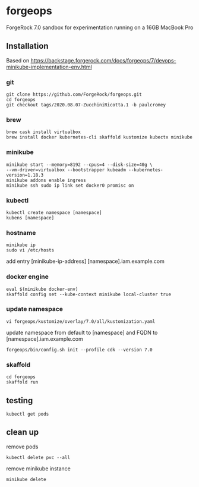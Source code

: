 # forgeops

ForgeRock 7.0 sandbox for experimentation running on a 16GB MacBook Pro

## Installation

Based on <https://backstage.forgerock.com/docs/forgeops/7/devops-minikube-implementation-env.html>

### git

    git clone https://github.com/ForgeRock/forgeops.git
    cd forgeops
    git checkout tags/2020.08.07-ZucchiniRicotta.1 -b paulcromey

### brew

    brew cask install virtualbox
    brew install docker kubernetes-cli skaffold kustomize kubectx minikube

### minikube

    minikube start --memory=8192 --cpus=4 --disk-size=40g \
    --vm-driver=virtualbox --bootstrapper kubeadm --kubernetes-version=1.18.3
    minikube addons enable ingress
    minikube ssh sudo ip link set docker0 promisc on

### kubectl

    kubectl create namespace [namespace]
    kubens [namespace]

### hostname

    minikube ip
    sudo vi /etc/hosts

add entry [minikube-ip-address] [namespace].iam.example.com

### docker engine

    eval $(minikube docker-env)
    skaffold config set --kube-context minikube local-cluster true

### update namespace

    vi forgeops/kustomize/overlay/7.0/all/kustomization.yaml 

update namespace from default to [namespace] and FQDN to [namespace].iam.example.com

    forgeops/bin/config.sh init --profile cdk --version 7.0

### skaffold

    cd forgeops
    skaffold run

## testing

    kubectl get pods

## clean up

remove pods

    kubectl delete pvc --all

remove minikube instance

    minikube delete
